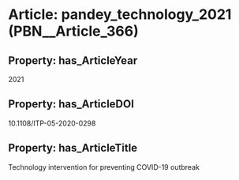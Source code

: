 # Article: __pandey_technology_2021__ (PBN__Article_366)

## Property: has_ArticleYear

2021

## Property: has_ArticleDOI

10.1108/ITP-05-2020-0298

## Property: has_ArticleTitle

Technology intervention for preventing COVID-19 outbreak

